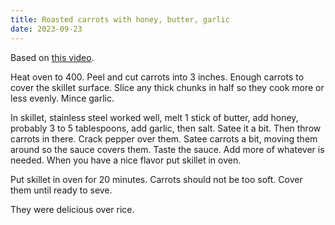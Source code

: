 ```yaml
---
title: Roasted carrots with honey, butter, garlic
date: 2023-09-23
---
```


Based on [this video](https://www.youtube.com/watch?v=qYfoARhooHE).

Heat oven to 400. Peel and cut carrots into 3 inches. Enough carrots to cover the skillet surface. Slice any thick chunks in half so they cook more or less evenly. Mince garlic.

In skillet, stainless steel worked well, melt 1 stick of butter, add honey, probably 3 to 5 tablespoons, add garlic, then salt. Satee it a bit. Then throw carrots in there. Crack pepper over them. Satee carrots a bit, moving them around so the sauce covers them. Taste the sauce. Add more of whatever is needed. When you have a nice flavor put skillet in oven.

Put skillet in oven for 20 minutes. Carrots should not be too soft. Cover them until ready to seve.

They were delicious over rice.
